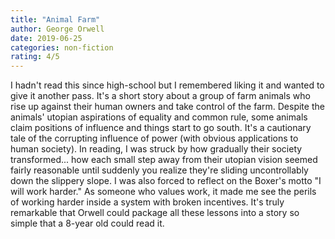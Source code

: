 ```yaml
---
title: "Animal Farm"
author: George Orwell
date: 2019-06-25
categories: non-fiction
rating: 4/5
---
```


I hadn't read this since high-school but I remembered liking it and wanted to give it another pass. It's a short story about a group of farm animals who rise up against their human owners and take control of the farm. Despite the animals' utopian aspirations of equality and common rule, some animals claim positions of influence and things start to go south. It's a cautionary tale of the corrupting influence of power (with obvious applications to human society). In reading, I was struck by how gradually their society transformed... how each small step away from their utopian vision seemed fairly reasonable until suddenly you realize they're sliding uncontrollably down the slippery slope. I was also forced to reflect on the Boxer's motto "I will work harder." As someone who values work, it made me see the perils of working harder inside a system with broken incentives. It's truly remarkable that Orwell could package all these lessons into a story so simple that a 8-year old could read it.
